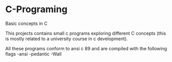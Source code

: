# C-Programing
Basic concepts in C

This projects contains small c programs exploring different C concepts (this is mostly related to a university course in c development).

All these programs conform to ansi c 89 and are compiled with the following flags -ansi -pedantic -Wall
